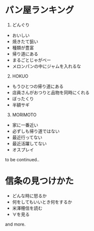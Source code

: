 # パン屋ランキング

1. どんぐり
  * おいしい
  * 焼きたて狙い
  * 種類が豊富
  * 帰り道にある
  * まるごとじゃがベー
  * メロンパンの中にジャムを入れるな

2. HOKUO
  * もうひとつの帰り道にある
  * 店員さんがおつりと品物を同時にくれる
  * ぼったくり
  * 半額サギ

3. MORIMOTO
  * 家に一番近い
  * 必ずしも帰り道ではない
  * 最近行ってない
  * 最近活躍してない
  * オスプレイ

to be continued..


# 信条の見つけかた

* どんな時に怒るか
* 何をしてもいいとき何をするか
* 米澤穂信を読む
* ∀を見る

and more.
